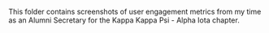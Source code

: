 This folder contains screenshots of user engagement metrics from my time as an Alumni Secretary for the Kappa Kappa Psi - Alpha Iota chapter.
